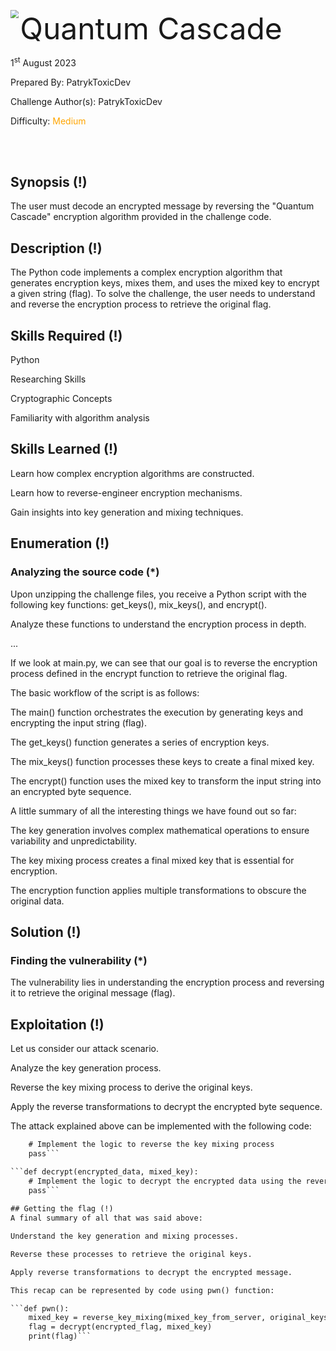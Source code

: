 <img src='https://github.com/hackthebox/public-templates/blob/master/assets/banner.png' style='zoom: 80%;' align=left /> <font size='10'>Quantum Cascade</font>

1<sup>st</sup> August 2023

Prepared By: PatrykToxicDev

Challenge Author(s): PatrykToxicDev

Difficulty: <font color='orange'>Medium</font>

<br><br>

## Synopsis (!)
The user must decode an encrypted message by reversing the "Quantum Cascade" encryption algorithm provided in the challenge code.

## Description (!)
The Python code implements a complex encryption algorithm that generates encryption keys, mixes them, and uses the mixed key to encrypt a given string (flag). To solve the challenge, the user needs to understand and reverse the encryption process to retrieve the original flag.

## Skills Required (!)
Python

Researching Skills

Cryptographic Concepts

Familiarity with algorithm analysis

## Skills Learned (!)
Learn how complex encryption algorithms are constructed.

Learn how to reverse-engineer encryption mechanisms.

Gain insights into key generation and mixing techniques.

## Enumeration (!)
### Analyzing the source code (*)
Upon unzipping the challenge files, you receive a Python script with the following key functions: get_keys(), mix_keys(), and encrypt().

Analyze these functions to understand the encryption process in depth.

...

If we look at main.py, we can see that our goal is to reverse the encryption process defined in the encrypt function to retrieve the original flag.

The basic workflow of the script is as follows:

The main() function orchestrates the execution by generating keys and encrypting the input string (flag).

The get_keys() function generates a series of encryption keys.

The mix_keys() function processes these keys to create a final mixed key.

The encrypt() function uses the mixed key to transform the input string into an encrypted byte sequence.

A little summary of all the interesting things we have found out so far:

The key generation involves complex mathematical operations to ensure variability and unpredictability.

The key mixing process creates a final mixed key that is essential for encryption.

The encryption function applies multiple transformations to obscure the original data.

## Solution (!)
### Finding the vulnerability (*)
The vulnerability lies in understanding the encryption process and reversing it to retrieve the original message (flag).

## Exploitation (!)

Let us consider our attack scenario.

Analyze the key generation process.

Reverse the key mixing process to derive the original keys.

Apply the reverse transformations to decrypt the encrypted byte sequence.

The attack explained above can be implemented with the following code:

```def reverse_key_mixing(mixed_key, original_keys):
    # Implement the logic to reverse the key mixing process
    pass```

```def decrypt(encrypted_data, mixed_key):
    # Implement the logic to decrypt the encrypted data using the reversed keys
    pass```
    
## Getting the flag (!)
A final summary of all that was said above:

Understand the key generation and mixing processes.

Reverse these processes to retrieve the original keys.

Apply reverse transformations to decrypt the encrypted message.

This recap can be represented by code using pwn() function:

```def pwn():
    mixed_key = reverse_key_mixing(mixed_key_from_server, original_keys)
    flag = decrypt(encrypted_flag, mixed_key)
    print(flag)```
